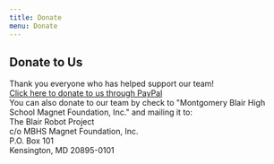 ```yaml
---
title: Donate
menu: Donate
---
```


## Donate to Us
Thank you everyone who has helped support our team!  
[Click here to donate to us through PayPal](tinyurl.com/blairrobotics)  
You can also donate to our team by check to "Montgomery Blair High School Magnet Foundation, Inc." and mailing it to:  
The Blair Robot Project  
c/o MBHS Magnet Foundation, Inc.  
P.O. Box 101  
Kensington, MD  20895-0101  